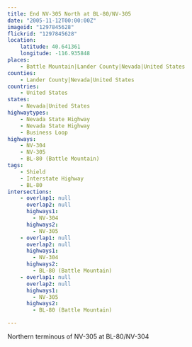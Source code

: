 ```yaml
---
title: End NV-305 North at BL-80/NV-305
date: "2005-11-12T00:00:00Z"
imageid: "1297845628"
flickrid: "1297845628"
location:
    latitude: 40.641361
    longitude: -116.935848
places:
    - Battle Mountain|Lander County|Nevada|United States
counties:
    - Lander County|Nevada|United States
countries:
    - United States
states:
    - Nevada|United States
highwaytypes:
    - Nevada State Highway
    - Nevada State Highway
    - Business Loop
highways:
    - NV-304
    - NV-305
    - BL-80 (Battle Mountain)
tags:
    - Shield
    - Interstate Highway
    - BL-80
intersections:
    - overlap1: null
      overlap2: null
      highways1:
        - NV-304
      highways2:
        - NV-305
    - overlap1: null
      overlap2: null
      highways1:
        - NV-304
      highways2:
        - BL-80 (Battle Mountain)
    - overlap1: null
      overlap2: null
      highways1:
        - NV-305
      highways2:
        - BL-80 (Battle Mountain)

---
```

Northern terminous of NV-305 at BL-80/NV-304